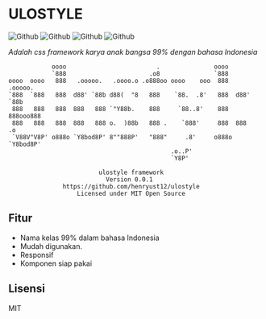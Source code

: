 # ULOSTYLE

![Github](https://img.shields.io/github/license/henryust12/ulostyle) ![Github](https://img.shields.io/github/issues/henryust12/ulostyle) ![Github](https://img.shields.io/github/forks/henryust12/ulostyle) ![Github](https://img.shields.io/github/stars/henryust12/ulostyle) 



_Adalah css framework karya anak bangsa 99% dengan bahasa Indonesia_   

                oooo                         .               oooo                
                `888                       .o8               `888                
    oooo  oooo   888   .ooooo.   .oooo.o .o888oo oooo    ooo  888   .ooooo.      
    `888  `888   888  d88' `88b d88(  "8   888    `88.  .8'   888  d88' `88b     
     888   888   888  888   888 `"Y88b.    888     `88..8'    888  888ooo888     
     888   888   888  888   888 o.  )88b   888 .    `888'     888  888    .o     
     `V88V"V8P' o888o `Y8bod8P' 8""888P'   "888"     .8'     o888o `Y8bod8P'     
                                                 .o..P'                          
                                                 `Y8P'                           
                                                                                 
                             ulostyle framework                                  
                               Version 0.0.1                                     
                   https://github.com/henryust12/ulostyle                        
                       Licensed under MIT Open Source                            



## Fitur

- Nama kelas 99% dalam bahasa Indonesia
- Mudah digunakan.
- Responsif
- Komponen siap pakai


## Lisensi

MIT
